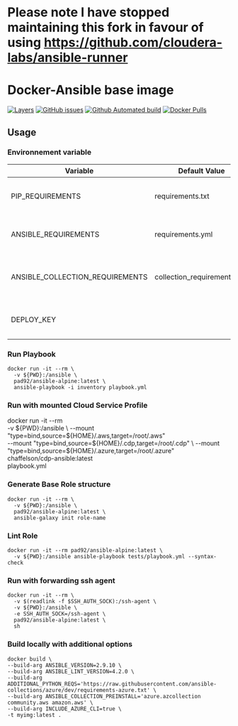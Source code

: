# Please note I have stopped maintaining this fork in favour of using https://github.com/cloudera-labs/ansible-runner

# Docker-Ansible base image

[![Layers](https://images.microbadger.com/badges/image/chaffelson/cdp-ansible.svg)](https://microbadger.com/images/chaffelson/cdp-ansible) [![GitHub issues](https://img.shields.io/github/issues/Chaffelson/docker-ansible-alpine.svg)](https://github.com/Chaffelson/docker-ansible-alpine) [![Github Automated build](https://img.shields.io/github/workflow/status/chaffelson/docker-ansible-alpine/Docker%20Image%20CI?maxAge=2592000)](https://github.com/Chaffelson/docker-ansible-alpine/actions?query=workflow%3A%22Docker+Image+CI%22) [![Docker Pulls](https://img.shields.io/docker/pulls/chaffelson/cdp-ansible.svg)](https://hub.docker.com/r/chaffelson/cdp-ansible/)

## Usage

### Environnement variable

| Variable             | Default Value    | Usage                                       |
|----------------------|------------------|---------------------------------------------|
| PIP_REQUIREMENTS     | requirements.txt | install python library requirements         |
| ANSIBLE_REQUIREMENTS | requirements.yml | install ansible galaxy roles requirements   |
| ANSIBLE_COLLECTION_REQUIREMENTS | collection_requirements.yml | install ansible galaxy collection requirements   |
| DEPLOY_KEY           |                  | pass an SSH private key to use in container |

### Run Playbook

```
docker run -it --rm \
  -v ${PWD}:/ansible \
  pad92/ansible-alpine:latest \
  ansible-playbook -i inventory playbook.yml
```

### Run with mounted Cloud Service Profile
docker run -it --rm \
  -v ${PWD}:/ansible \
  --mount "type=bind,source=${HOME}/.aws,target=/root/.aws" \
  --mount "type=bind,source=${HOME}/.cdp,target=/root/.cdp" \
  --mount "type=bind,source=${HOME}/.azure,target=/root/.azure" \
  chaffelson/cdp-ansible:latest \
  playbook.yml

### Generate Base Role structure

```
docker run -it --rm \
  -v ${PWD}:/ansible \
  pad92/ansible-alpine:latest \
  ansible-galaxy init role-name
```

### Lint Role

```
docker run -it --rm pad92/ansible-alpine:latest \
  -v ${PWD}:/ansible ansible-playbook tests/playbook.yml --syntax-check
```
### Run with forwarding ssh agent

```
docker run -it --rm \
  -v $(readlink -f $SSH_AUTH_SOCK):/ssh-agent \
  -v ${PWD}:/ansible \
  -e SSH_AUTH_SOCK=/ssh-agent \
  pad92/ansible-alpine:latest \
  sh
```

### Build locally with additional options
```
docker build \
--build-arg ANSIBLE_VERSION=2.9.10 \
--build-arg ANSIBLE_LINT_VERSION=4.2.0 \
--build-arg ADDITIONAL_PYTHON_REQS='https://raw.githubusercontent.com/ansible-collections/azure/dev/requirements-azure.txt' \
--build-arg ANSIBLE_COLLECTION_PREINSTALL='azure.azcollection community.aws amazon.aws' \
--build-arg INCLUDE_AZURE_CLI=true \
-t myimg:latest .
```
